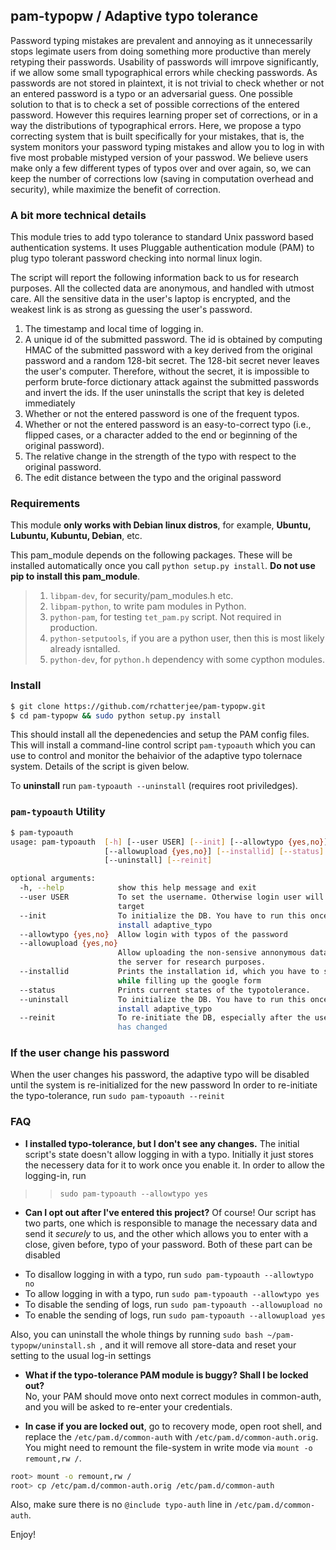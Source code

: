## pam-typopw / Adaptive typo tolerance

Password typing mistakes are prevalent and annoying as it unnecessarily stops legimate users from doing something more productive than merely retyping their passwords. Usability of passwords will imrpove significantly, if we allow some small typographical errors while checking passwords. As passwords are not stored in plaintext, it is not trivial to check whether or not an entered password is a typo or an adversarial guess. One possible solution to that is to check a set of possible corrections of the entered password. However this requires learning proper set of corrections, or in a way the distributions of typographical errors. Here, we propose a typo correcting system that is built specifically for your mistakes, that is, the system monitors your password typing mistakes and allow you to log in with five most probable mistyped version of your passwod. We believe users make only a few different types of typos over and over again, so, we can keep the number of corrections low (saving in computation overhead and security), while maximize the benefit of correction.

### A bit more technical details

This module tries to add typo tolerance to standard Unix password based
authentication systems. It uses Pluggable authentication module (PAM) to plug
typo tolerant password checking into normal linux login.

The script will report the following information back to us for research purposes. All the collected data are anonymous, and handled with utmost care. All the sensitive data in the user's laptop is encrypted, and the weakest link is as strong as guessing the user's password.

1. The timestamp and local time of logging in.
2. A unique id of the submitted password. The id is obtained by computing HMAC of the submitted password with a key derived from the original password and a random 128-bit secret. The 128-bit secret never leaves the user's computer. Therefore, without the secret, it is impossible to perform brute-force dictionary attack against the submitted passwords and invert the ids. If the user uninstalls the script that key is deleted immediately 
3. Whether or not the entered password is one of the frequent typos.
4. Whether or not the entered password is an easy-to-correct typo (i.e., flipped cases, or a character added to the end or beginning of the original password).
5. The relative change in the strength of the typo with respect to the original password.
6. The edit distance between the typo and the original password


### Requirements  
This module **only works with Debian linux distros**, for example, **Ubuntu, Lubuntu, Kubuntu, Debian**, etc.  

This pam_module depends on the following packages. These will be installed automatically once you call
`python setup.py install`.  **Do not use pip to install this pam_module**.
>1. `libpam-dev`, for security/pam_modules.h etc.
>2. `libpam-python`, to write pam modules in Python.
>3. `python-pam`, for testing `tet_pam.py` script. Not required in production.
>4. `python-setputools`, if you are a python user, then this is most likely already isntalled. 
>5. `python-dev`, for `python.h` dependency with some cypthon modules.


### Install

```bash
$ git clone https://github.com/rchatterjee/pam-typopw.git
$ cd pam-typopw && sudo python setup.py install
```

This should install all the depenedencies and setup the PAM config files. This
will install a command-line control script `pam-typoauth` which you can use to
control and monitor the behaivior of the adaptive typo tolernace system. Details
of the script is given below.  

To **uninstall** run `pam-typoauth --uninstall` (requires root priviledges).

### `pam-typoauth` Utility
```bash
$ pam-typoauth 
usage: pam-typoauth  [-h] [--user USER] [--init] [--allowtypo {yes,no}]
                     [--allowupload {yes,no}] [--installid] [--status]
                     [--uninstall] [--reinit]

optional arguments:
  -h, --help            show this help message and exit
  --user USER           To set the username. Otherwise login user will be the
                        target
  --init                To initialize the DB. You have to run this once you
                        install adaptive_typo
  --allowtypo {yes,no}  Allow login with typos of the password
  --allowupload {yes,no}
                        Allow uploading the non-sensive annonymous data into
                        the server for research purposes.
  --installid           Prints the installation id, which you have to submit
                        while filling up the google form
  --status              Prints current states of the typotolerance.
  --uninstall           To initialize the DB. You have to run this once you
                        install adaptive_typo
  --reinit              To re-initiate the DB, especially after the user's pw
                        has changed

```

### If the user change his password
When the user changes his password, the adaptive typo will be disabled until the system is re-initialized for the new password
In order to re-initiate the typo-tolerance, run `sudo pam-typoauth --reinit`

### FAQ
* **I installed typo-tolerance, but I don't see any changes.**
The initial script's state doesn't allow logging in with a typo. Initially it just stores the necessery data for it to work once you enable it.
In order to allow the logging-in, run
>> `sudo pam-typoauth --allowtypo yes`

* **Can I opt out after I've entered this project?**
Of course!
Our script has two parts, one which is responsible to manage the necessary data and send it *securely* to us, and the other which allows you to enter with a close, given before, typo of your password. Both of these part can be disabled
- To disallow logging in with a typo, run 
 `sudo pam-typoauth --allowtypo no`
- To allow logging in with a typo, run
 `sudo pam-typoauth --allowtypo yes`
- To disable the sending of logs, run
 `sudo pam-typoauth --allowupload no`
- To enable the sending of logs, run
 `sudo pam-typoauth --allowupload yes`

Also, you can uninstall the whole things by running `sudo bash ~/pam-typopw/uninstall.sh `, and it will remove all store-data and reset your setting to the usual log-in settings

* **What if the typo-tolerance PAM module is buggy? Shall I be locked out?**   
No, your PAM should move onto next correct modules in common-auth, and you will be asked to re-enter your credentials.   

* **In case if you are locked out**, go to recovery mode, open root shell, and replace the `/etc/pam.d/common-auth` with 
`/etc/pam.d/common-auth.orig`. You might need to remount the file-system in write mode via `mount -o remount,rw /`.
```bash
root> mount -o remount,rw /
root> cp /etc/pam.d/common-auth.orig /etc/pam.d/common-auth
```
Also, make sure there is no `@include typo-auth` line in `/etc/pam.d/common-auth`.



Enjoy!
